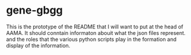 # gene-gbgg
This is the prototype of the README that I will want to put at the head of AAMA.
It should conntain informaton abouit what the json files represent. and the roles that
the various python scripts play in the formation and display of the information.
